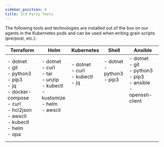 ```yaml
---
sidebar_position: 6
title: 3rd Party Tools
---
```


The following tools and technologies are installed out of the box on our agents in the Kubernetes pods and can be used when writing grain scripts (pre/post, etc.):

|Terraform                   |Helm|          Kubernetes                             |Shell                   |Ansible                |
|------------------------|-------------------------|-----------------------------------|--------------------------------------------|------------------------|
|- dotnet<br />- git<br />- python3<br />- pip3<br />- jq<br />- docker-compose<br />- curl<br />- hcl2json<br />- awscli<br />- kubectl<br />- helm<br />- opa|- dotnet<br />- curl<br />- tar<br />- unzip<br />- kubectl<br />- kustomize<br />- helm<br />- awscli<br /><br /><br /><br /><br />|- dotnet<br />- curl<br />- kubectl<br />- jq<br /><br /><br /><br /><br /><br /><br /><br /><br />|- dotnet<br />- python3<br />- pip3<br /><br /><br /><br /><br /><br /><br /><br /><br /><br />|- dotnet<br />- git<br />- python3<br />- pip3<br />- ansible<br />- openssh-client<br /><br /><br /><br /><br /><br /><br />|

